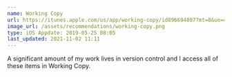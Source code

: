 ```yaml
---
name: Working Copy
url: https://itunes.apple.com/us/app/working-copy/id896694807?mt=8&uo=4
image_url: /assets/recommendations/working-copy.png
type: iOS Appdate: 2019-05-25 08:05
last_updated: 2021-11-02 11:11
---
```

A significant amount of my work lives in version control and I access all of these items in Working Copy. 